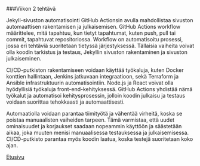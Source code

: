 ###Viikon 2 tehtävä

Jekyll-sivuston automatisointi GitHub Actionsin avulla mahdollistaa sivuston automaattisen rakentamisen ja julkaisemisen. GitHub Actions workflow määrittelee, mitä tapahtuu, kun tietyt tapahtumat, kuten push, pull tai commit, tapahtuvat repositoriossa. Workflow on automatisoitu prosessi, jossa eri tehtäviä suoritetaan tietyssä järjestyksessä. Tällaisia vaiheita voivat olla koodin tarkistus ja testaus, Jekyllin sivuston rakentaminen ja sivuston julkaiseminen.

CI/CD-putkiston rakentamiseen voidaan käyttää työkaluja, kuten Docker konttien hallintaan, Jenkins jatkuvaan integraatioon, sekä Terraform ja Ansible infrastruktuurin automatisointiin. Node.js ja React voivat olla hyödyllisiä työkaluja front-end-kehityksessä. GitHub Actions yhdistää nämä työkalut ja automatisoi kehitysprosessin, jolloin koodin julkaisu ja testaus voidaan suorittaa tehokkaasti ja automaattisesti.

Automaatiolla voidaan parantaa tiimityötä ja vähentää virheitä, koska se poistaa manuaalisten vaiheiden tarpeen. Tämä varmistaa, että uudet ominaisuudet ja korjaukset saadaan nopeammin käyttöön ja säästetään aikaa, joka muuten menisi manuaalisessa testauksessa ja julkaisemisessa. CI/CD-putkisto parantaa myös koodin laatua, koska testejä suoritetaan koko ajan.  

[Etusivu](index.md)